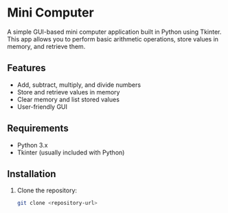 # Mini Computer

A simple GUI-based mini computer application built in Python using Tkinter. This app allows you to perform basic arithmetic operations, store values in memory, and retrieve them.

## Features

- Add, subtract, multiply, and divide numbers
- Store and retrieve values in memory
- Clear memory and list stored values
- User-friendly GUI

## Requirements

- Python 3.x
- Tkinter (usually included with Python)

## Installation

1. Clone the repository:
   ```bash
   git clone <repository-url>
